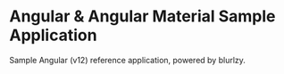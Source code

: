 # Angular & Angular Material Sample Application
Sample Angular (v12) reference application, powered by blurlzy.
